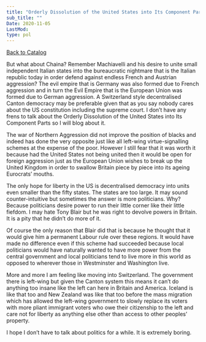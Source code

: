 ```yaml
---
title: "Orderly Dissolution of the United States into Its Component Parts"
sub_title: ""
Date: 2020-11-05
LastMod:
type: pol
---
```


[Back to Catalog](https://otaking.xyz/index.html)

But what about Chaina? Remember Machiavelli and his desire to unite small independent Italian states into the bureaucratic nightmare that is the Italian republic today in order defend against endless French and Austrian aggression? The evil empire that is Germany was also formed due to French aggression and in turn the Evil Empire that is the European Union was formed due to German aggression. A Switzerland style decentralised Canton democracy may be preferable given that as you say nobody cares about the US constitution including the supreme court. I don’t have any frens to talk about the Orderly Dissolution of the United States into Its Component Parts so I will blog about it.

The war of Northern Aggression did not improve the position of blacks and indeed has done the very opposite just like all left-wing virtue-signalling schemes at the expense of the poor. However I still fear that it was worth it because had the United States not being united then it would be open for foreign aggression just as the European Union wishes to break up the United Kingdom in order to swallow Britain piece by piece into its ageing Eurocrats’ mouths.

The only hope for liberty in the US is decentralised democracy into units even smaller than the fifty states. The states are too large. It may sound counter-intuitive but sometimes the answer is more politicians. Why? Because politicians desire power to run their little corner like their little fiefdom. I may hate Tony Blair but he was right to devolve powers in Britain. It is a pity that he didn’t do more of it.

Of course the only reason that Blair did that is because he thought that it would give him a permanent Labour rule over these regions. It would have made no difference even if this scheme had succeeded because local politicians would have naturally wanted to have more power from the central government and local politicians tend to live more in this world as opposed to wherever those in Westminster and Washington live.

More and more I am feeling like moving into Switzerland. The government there is left-wing but given the Canton system this means it can’t do anything too insane like the left can here in Britain and America. Iceland is like that too and New Zealand was like that too before the mass migration which has allowed the left-wing government to slowly replace its voters with more pliant immigrant voters who owe their citizenship to the left and care not for liberty as anything else other than access to other peoples’ property.

I hope I don’t have to talk about politics for a while. It is extremely boring.
